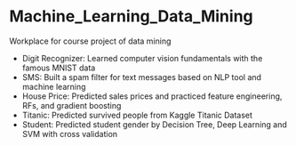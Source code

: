 # Machine_Learning_Data_Mining
Workplace for course project of data mining
- Digit Recognizer: Learned computer vision fundamentals with the famous MNIST data
- SMS: Built a spam filter for text messages based on NLP tool and machine learning
- House Price: Predicted sales prices and practiced feature engineering, RFs, and gradient boosting
- Titanic: Predicted survived people from Kaggle Titanic Dataset
- Student: Predicted student gender by Decision Tree, Deep Learning and SVM with cross validation
